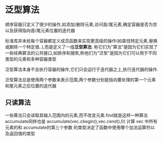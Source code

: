 # 泛型算法

顺序容器只定义了很少的操作,如添加/删除元素,访问首/尾元素,确定容器是否为空以及获得指向首/尾元素位置的迭代器<br/>

标准库并未给每个容器都定义成员函数来实现更高级的操作(如查找特定元素,替换或删除一个特定值..),而是定义了一组<b>泛型算法</b>:
称它们为"算法"是因为它们实现了一些经典算法的公共接口,如排序和搜索,称他们为"泛型"是因为它们可以用于不同类型的元素和多种容器类型

泛型算法本身不会执行容器的操作,它们只会运行于迭代器之上,执行迭代器的操作.

泛型算法总是使用两个参数来表示范围,两个参数分别是指向要处理的第一个元素和尾元素之后位置的迭代器
## 只读算法

一些算法只会读取其输入范围内的元素,而不改变元素.find就是这样一种算法
accumulate同样也是 accumulate(vec.cbegin(),vec.cend(),0) 计算 vec 中所有元素的和
accumulate的第三个参数 的类型决定了函数中使用哪个加法运算符以及返回值的类型